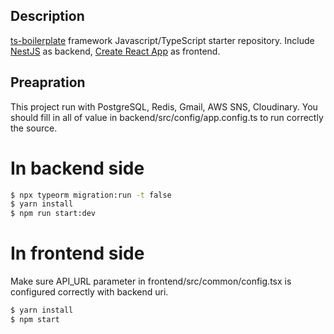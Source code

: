 ## Description

[ts-boilerplate](https://github.com/vhson2006/ts-boilerplate) framework Javascript/TypeScript starter repository. Include [NestJS](https://github.com/nestjs/nest) as backend, [Create React App](https://github.com/facebook/create-react-app) as frontend.

## Preapration

This project run with PostgreSQL, Redis, Gmail, AWS SNS, Cloudinary. You should fill in all of value in backend/src/config/app.config.ts to run correctly the source.

# In backend side

```bash
$ npx typeorm migration:run -t false
$ yarn install
$ npm run start:dev
```

# In frontend side

Make sure API_URL parameter in frontend/src/common/config.tsx is configured correctly with backend uri.

```bash
$ yarn install
$ npm start
```
